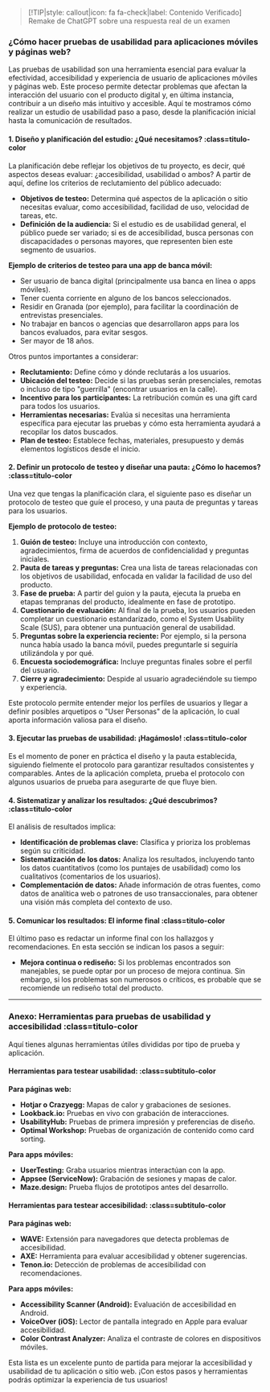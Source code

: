 > [!TIP|style: callout|icon: fa fa-check|label: Contenido Verificado]
> Remake de ChatGPT sobre una respuesta real de un examen

### ¿Cómo hacer pruebas de usabilidad para aplicaciones móviles y páginas web?

Las pruebas de usabilidad son una herramienta esencial para evaluar la efectividad, accesibilidad y experiencia de usuario de aplicaciones móviles y páginas web. Este proceso permite detectar problemas que afectan la interacción del usuario con el producto digital y, en última instancia, contribuir a un diseño más intuitivo y accesible. Aquí te mostramos cómo realizar un estudio de usabilidad paso a paso, desde la planificación inicial hasta la comunicación de resultados.

#### 1. Diseño y planificación del estudio: ¿Qué necesitamos? :class=titulo-color

La planificación debe reflejar los objetivos de tu proyecto, es decir, qué aspectos deseas evaluar: ¿accesibilidad, usabilidad o ambos? A partir de aquí, define los criterios de reclutamiento del público adecuado:

- **Objetivos de testeo:** Determina qué aspectos de la aplicación o sitio necesitas evaluar, como accesibilidad, facilidad de uso, velocidad de tareas, etc.
- **Definición de la audiencia:** Si el estudio es de usabilidad general, el público puede ser variado; si es de accesibilidad, busca personas con discapacidades o personas mayores, que representen bien este segmento de usuarios.

**Ejemplo de criterios de testeo para una app de banca móvil:**
- Ser usuario de banca digital (principalmente usa banca en línea o apps móviles).
- Tener cuenta corriente en alguno de los bancos seleccionados.
- Residir en Granada (por ejemplo), para facilitar la coordinación de entrevistas presenciales.
- No trabajar en bancos o agencias que desarrollaron apps para los bancos evaluados, para evitar sesgos.
- Ser mayor de 18 años.

Otros puntos importantes a considerar:
- **Reclutamiento:** Define cómo y dónde reclutarás a los usuarios.
- **Ubicación del testeo:** Decide si las pruebas serán presenciales, remotas o incluso de tipo "guerrilla" (encontrar usuarios en la calle).
- **Incentivo para los participantes:** La retribución común es una gift card para todos los usuarios.
- **Herramientas necesarias:** Evalúa si necesitas una herramienta específica para ejecutar las pruebas y cómo esta herramienta ayudará a recopilar los datos buscados.
- **Plan de testeo:** Establece fechas, materiales, presupuesto y demás elementos logísticos desde el inicio.

#### 2. Definir un protocolo de testeo y diseñar una pauta: ¿Cómo lo hacemos? :class=titulo-color

Una vez que tengas la planificación clara, el siguiente paso es diseñar un protocolo de testeo que guíe el proceso, y una pauta de preguntas y tareas para los usuarios.

**Ejemplo de protocolo de testeo:**
1. **Guión de testeo:** Incluye una introducción con contexto, agradecimientos, firma de acuerdos de confidencialidad y preguntas iniciales.
2. **Pauta de tareas y preguntas:** Crea una lista de tareas relacionadas con los objetivos de usabilidad, enfocada en validar la facilidad de uso del producto.
3. **Fase de prueba:** A partir del guion y la pauta, ejecuta la prueba en etapas tempranas del producto, idealmente en fase de prototipo.
4. **Cuestionario de evaluación:** Al final de la prueba, los usuarios pueden completar un cuestionario estandarizado, como el System Usability Scale (SUS), para obtener una puntuación general de usabilidad.
5. **Preguntas sobre la experiencia reciente:** Por ejemplo, si la persona nunca había usado la banca móvil, puedes preguntarle si seguiría utilizándola y por qué.
6. **Encuesta sociodemográfica:** Incluye preguntas finales sobre el perfil del usuario.
7. **Cierre y agradecimiento:** Despide al usuario agradeciéndole su tiempo y experiencia.

Este protocolo permite entender mejor los perfiles de usuarios y llegar a definir posibles arquetipos o "User Personas" de la aplicación, lo cual aporta información valiosa para el diseño.

#### 3. Ejecutar las pruebas de usabilidad: ¡Hagámoslo! :class=titulo-color

Es el momento de poner en práctica el diseño y la pauta establecida, siguiendo fielmente el protocolo para garantizar resultados consistentes y comparables. Antes de la aplicación completa, prueba el protocolo con algunos usuarios de prueba para asegurarte de que fluye bien.

#### 4. Sistematizar y analizar los resultados: ¿Qué descubrimos? :class=titulo-color

El análisis de resultados implica:
- **Identificación de problemas clave:** Clasifica y prioriza los problemas según su criticidad.
- **Sistematización de los datos:** Analiza los resultados, incluyendo tanto los datos cuantitativos (como los puntajes de usabilidad) como los cualitativos (comentarios de los usuarios).
- **Complementación de datos:** Añade información de otras fuentes, como datos de analítica web o patrones de uso transaccionales, para obtener una visión más completa del contexto de uso.

#### 5. Comunicar los resultados: El informe final :class=titulo-color

El último paso es redactar un informe final con los hallazgos y recomendaciones. En esta sección se indican los pasos a seguir: 

- **Mejora continua o rediseño:** Si los problemas encontrados son manejables, se puede optar por un proceso de mejora continua. Sin embargo, si los problemas son numerosos o críticos, es probable que se recomiende un rediseño total del producto.
  
---

### Anexo: Herramientas para pruebas de usabilidad y accesibilidad :class=titulo-color

Aquí tienes algunas herramientas útiles divididas por tipo de prueba y aplicación.

#### Herramientas para testear usabilidad: :class=subtitulo-color

**Para páginas web:**
- **Hotjar o Crazyegg:** Mapas de calor y grabaciones de sesiones.
- **Lookback.io:** Pruebas en vivo con grabación de interacciones.
- **UsabilityHub:** Pruebas de primera impresión y preferencias de diseño.
- **Optimal Workshop:** Pruebas de organización de contenido como card sorting.

**Para apps móviles:**
- **UserTesting:** Graba usuarios mientras interactúan con la app.
- **Appsee (ServiceNow):** Grabación de sesiones y mapas de calor.
- **Maze.design:** Prueba flujos de prototipos antes del desarrollo.

#### Herramientas para testear accesibilidad: :class=subtitulo-color

**Para páginas web:**
- **WAVE:** Extensión para navegadores que detecta problemas de accesibilidad.
- **AXE:** Herramienta para evaluar accesibilidad y obtener sugerencias.
- **Tenon.io:** Detección de problemas de accesibilidad con recomendaciones.

**Para apps móviles:**
- **Accessibility Scanner (Android):** Evaluación de accesibilidad en Android.
- **VoiceOver (iOS):** Lector de pantalla integrado en Apple para evaluar accesibilidad.
- **Color Contrast Analyzer:** Analiza el contraste de colores en dispositivos móviles.

Esta lista es un excelente punto de partida para mejorar la accesibilidad y usabilidad de tu aplicación o sitio web. ¡Con estos pasos y herramientas podrás optimizar la experiencia de tus usuarios!